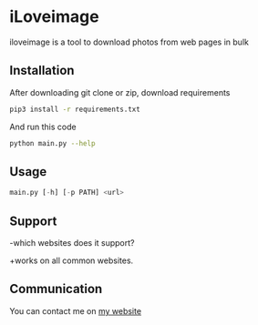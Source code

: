 # iLoveimage

iloveimage is a tool to download photos from web pages in bulk

## Installation

After downloading git clone or zip, download requirements

```bash
pip3 install -r requirements.txt
```
And run this code
```bash
python main.py --help
```

## Usage

```python
main.py [-h] [-p PATH] <url>
```

## Support

-which websites does it support?

+works on all common websites.

## Communication

You can contact me on [my website](https://canertuysuz.com)
